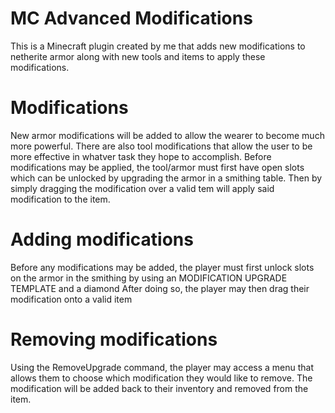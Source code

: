 # MC Advanced Modifications
This is a Minecraft plugin created by me that adds new modifications to netherite armor along with new tools and items to apply these modifications.

# Modifications
New armor modifications will be added to allow the wearer to become much more powerful. There are also tool modifications that allow the user to be more effective in whatver task they hope to accomplish. 
Before modifications may be applied, the tool/armor must first have open slots which can be unlocked by upgrading the armor in a smithing table. 
Then by simply dragging the modification over a valid tem will apply said modification to the item.

# Adding modifications
Before any modifications may be added, the player must first unlock slots on the armor in the smithing by using an MODIFICATION UPGRADE TEMPLATE and a diamond
After doing so, the player may then drag their modification onto a valid item

# Removing modifications
Using the RemoveUpgrade command, the player may access a menu that allows them to choose which modification they would like to remove.
The modification will be added back to their inventory and removed from the item.
